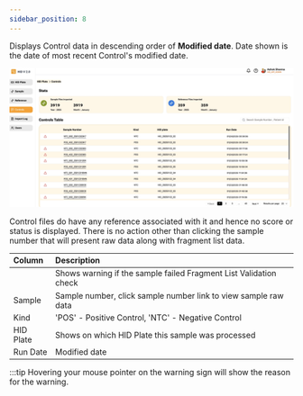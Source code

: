 ```yaml
---
sidebar_position: 8
---
```


Displays Control data in descending order of **Modified date**. Date shown is the date of most recent Control's modified date.  

![controls](../../static/img/controls.jpg)

Control files do have any reference associated with it and hence no score or status is displayed. There is no action other than clicking the sample number that will present raw data along with fragment list data.

|Column | Description |
|:----- |:------------------------------------------------------------------------------|
|   | Shows warning if the sample failed Fragment List Validation check |
| Sample | Sample number, click sample number link to view sample raw data |
|Kind |  'POS' - Positive Control, 'NTC' - Negative Control |
|HID Plate | Shows on which HID Plate this sample was processed |
| Run Date | Modified date|

:::tip
Hovering your mouse pointer on the warning sign will show the reason for the warning.